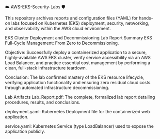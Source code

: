 ☁️ AWS-EKS-Security-Labs 🛡️


This repository archives reports and configuration files (YAML) for hands-on labs focused on Kubernetes (EKS) deployment, security, networking, and observability within the AWS cloud environment.

EKS Cluster Deployment and Decommissioning Lab Report Summary
EKS Full-Cycle Management: From Zero to Decommissioning.

Objective: Successfully deploy a containerized application to a secure, highly-available AWS EKS cluster, verify service accessibility via an AWS Load Balancer, and practice essential cost management by performing a clean, full-stack infrastructure teardown.

Conclusion: The lab confirmed mastery of the EKS resource lifecycle, verifying application functionality and ensuring zero residual cloud costs through automated infrastructure decommissioning.

Lab Artifacts
Lab_Report.pdf: The complete, formalized lab report detailing procedures, results, and conclusions.

deployment.yaml: Kubernetes Deployment file for the containerized web application.

service.yaml: Kubernetes Service (type LoadBalancer) used to expose the application publicly.
